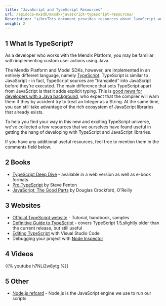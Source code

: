 ```yaml
---
title: "JavaScript and TypeScript Resources"
url: /apidocs-mxsdk/mxsdk/javascript-typescript-resources/
Description: "</br>This document provides resources about JavaScript and TypeScript."
weight: 2
---
```


## 1 What Is TypeScript?

As a developer who works with the Mendix Platform, you may be familiar with implementing custom user actions using Java.

The Mendix Platform and Model SDKs, however, are implemented in an entirely different language, namely [TypeScript](http://www.typescriptlang.org/). TypeScript is similar to JavaScript - in fact, TypeScript sources are "transpiled" into JavaScript before they're executed. The main difference that sets TypeScript apart from JavaScript is that it adds explicit typing. This is [good news for developers with a Java background](http://blog.pikodat.com/2015/07/24/why-java-developers-might-love-typescript/), who expect that the compiler will warn them if they by accident try to treat an Integer as a String. At the same time, you can still take advantage of the rich ecosystem of JavaScript libraries that already exists.

To help you find your way in this new and exciting TypeScript universe, we've collected a few resources that we ourselves have found useful in getting the hang of developing with TypeScript and JavaScript libraries.

If you have any additional useful resources, feel free to mention them in the comments field below.

## 2 Books

* [TypeScript Deep Dive](https://basarat.gitbooks.io/typescript/content/index.html) - available in a web version as well as e-book formats.
* [Pro TypeScript](https://www.stevefenton.co.uk/publications/pro-typescript/) by Steve Fenton
* [JavaScript: The Good Parts](http://shop.oreilly.com/product/9780596517748.do) by Douglas Crockford, O'Reilly

## 3 Websites

* [Official TypeScript website](http://www.typescriptlang.org/Handbook) - Tutorial, handbook, samples
* [Definitive Guide to TypeScript](https://www.sitepen.com/blog/2013/12/31/definitive-guide-to-typescript/) - covers TypeScript 1.5,slightly older than the current release, but still useful
* [Editing TypeScript](https://code.visualstudio.com/docs/languages/typescript) with Visual Studio Code
* Debugging your project with [Node Inspector](https://www.npmjs.com/package/node-inspector)

## 4 Videos

{{% youtube h7NLi2w8ytg %}}

## 5 Other

* [Node.js refcard](https://dzone.com/refcardz/nodejs) - Node.js is the JavaScript engine we use to run our scripts
